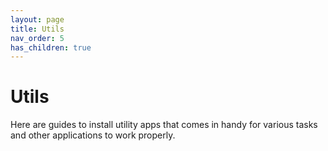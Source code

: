 ```yaml
---
layout: page
title: Utils
nav_order: 5
has_children: true
---
```


# Utils

Here are guides to install utility apps that comes in handy for various tasks and other applications to work properly.

